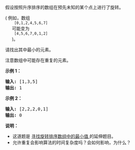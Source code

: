 <html>
 <body>
  <p>
   假设按照升序排序的数组在预先未知的某个点上进行了旋转。
  </p>
  <p>
   ( 例如，数组
   <code>
    [0,1,2,4,5,6,7]
   </code>
   <strong>
   </strong>
   可能变为
   <code>
    [4,5,6,7,0,1,2]
   </code>
   )。
  </p>
  <p>
   请找出其中最小的元素。
  </p>
  <p>
   注意数组中可能存在重复的元素。
  </p>
  <p>
   <strong>
    示例 1：
   </strong>
  </p>
  <pre><strong>输入:</strong> [1,3,5]
<strong>输出:</strong> 1</pre>
  <p>
   <strong>
    示例 2：
   </strong>
  </p>
  <pre><strong>输入:</strong> [2,2,2,0,1]
<strong>输出:</strong> 0</pre>
  <p>
   <strong>
    说明：
   </strong>
  </p>
  <ul>
   <li>
    这道题是
    <a href="https://leetcode-cn.com/problems/find-minimum-in-rotated-sorted-array/description/">
     寻找旋转排序数组中的最小值
    </a>
    的延伸题目。
   </li>
   <li>
    允许重复会影响算法的时间复杂度吗？会如何影响，为什么？
   </li>
  </ul>
 </body>
</html>